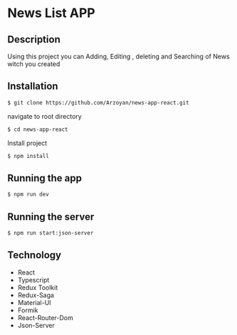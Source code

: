 # News List APP

## Description

Using this project you can Adding, Editing , deleting and Searching of News witch you created

## Installation

```bash
$ git clone https://github.com/Arzoyan/news-app-react.git
```

navigate to root directory

```bash
$ cd news-app-react

```

Install project

```bash
$ npm install
```

## Running the app

```bash
$ npm run dev
```

## Running the server

```bash
$ npm run start:json-server
```

## Technology

- React
- Typescript
- Redux Toolkit
- Redux-Saga
- Material-UI
- Formik
- React-Router-Dom
- Json-Server

